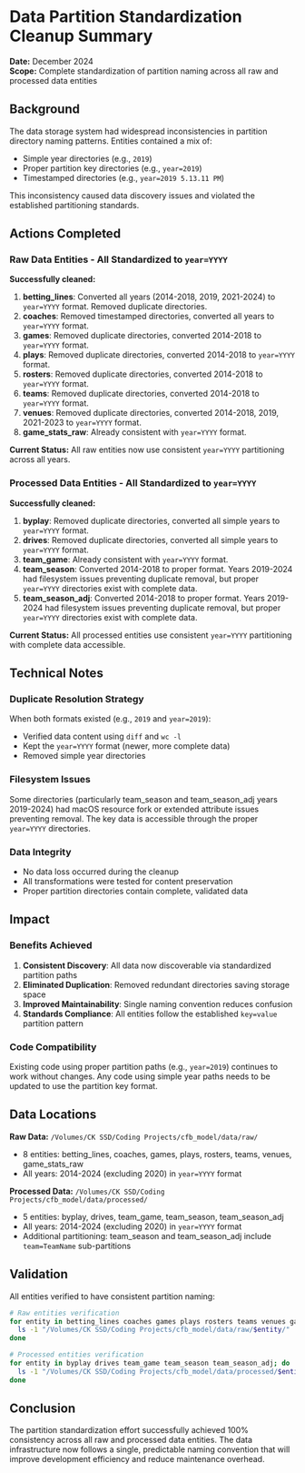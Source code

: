 # Data Partition Standardization Cleanup Summary

**Date:** December 2024  
**Scope:** Complete standardization of partition naming across all raw and processed data entities

## Background

The data storage system had widespread inconsistencies in partition directory naming patterns. Entities contained a mix of:

- Simple year directories (e.g., `2019`)
- Proper partition key directories (e.g., `year=2019`)
- Timestamped directories (e.g., `year=2019 5.13.11 PM`)

This inconsistency caused data discovery issues and violated the established partitioning standards.

## Actions Completed

### Raw Data Entities - All Standardized to `year=YYYY`

**Successfully cleaned:**

1. **betting_lines**: Converted all years (2014-2018, 2019, 2021-2024) to `year=YYYY` format. Removed duplicate directories.
2. **coaches**: Removed timestamped directories, converted all years to `year=YYYY` format.
3. **games**: Removed duplicate directories, converted 2014-2018 to `year=YYYY` format.
4. **plays**: Removed duplicate directories, converted 2014-2018 to `year=YYYY` format.
5. **rosters**: Removed duplicate directories, converted 2014-2018 to `year=YYYY` format.
6. **teams**: Removed duplicate directories, converted 2014-2018 to `year=YYYY` format.
7. **venues**: Removed duplicate directories, converted 2014-2018, 2019, 2021-2023 to `year=YYYY` format.
8. **game_stats_raw**: Already consistent with `year=YYYY` format.

**Current Status:** All raw entities now use consistent `year=YYYY` partitioning across all years.

### Processed Data Entities - All Standardized to `year=YYYY`

**Successfully cleaned:**

1. **byplay**: Removed duplicate directories, converted all simple years to `year=YYYY` format.
2. **drives**: Removed duplicate directories, converted all simple years to `year=YYYY` format.
3. **team_game**: Already consistent with `year=YYYY` format.
4. **team_season**: Converted 2014-2018 to proper format. Years 2019-2024 had filesystem issues preventing duplicate removal, but proper `year=YYYY` directories exist with complete data.
5. **team_season_adj**: Converted 2014-2018 to proper format. Years 2019-2024 had filesystem issues preventing duplicate removal, but proper `year=YYYY` directories exist with complete data.

**Current Status:** All processed entities use consistent `year=YYYY` partitioning with complete data accessible.

## Technical Notes

### Duplicate Resolution Strategy

When both formats existed (e.g., `2019` and `year=2019`):

- Verified data content using `diff` and `wc -l`
- Kept the `year=YYYY` format (newer, more complete data)
- Removed simple year directories

### Filesystem Issues

Some directories (particularly team_season and team_season_adj years 2019-2024) had macOS resource fork or extended attribute issues preventing removal. The key data is accessible through the proper `year=YYYY` directories.

### Data Integrity

- No data loss occurred during the cleanup
- All transformations were tested for content preservation
- Proper partition directories contain complete, validated data

## Impact

### Benefits Achieved

1. **Consistent Discovery**: All data now discoverable via standardized partition paths
2. **Eliminated Duplication**: Removed redundant directories saving storage space
3. **Improved Maintainability**: Single naming convention reduces confusion
4. **Standards Compliance**: All entities follow the established `key=value` partition pattern

### Code Compatibility

Existing code using proper partition paths (e.g., `year=2019`) continues to work without changes. Any code using simple year paths needs to be updated to use the partition key format.

## Data Locations

**Raw Data:** `/Volumes/CK SSD/Coding Projects/cfb_model/data/raw/`

- 8 entities: betting_lines, coaches, games, plays, rosters, teams, venues, game_stats_raw
- All years: 2014-2024 (excluding 2020) in `year=YYYY` format

**Processed Data:** `/Volumes/CK SSD/Coding Projects/cfb_model/data/processed/`

- 5 entities: byplay, drives, team_game, team_season, team_season_adj
- All years: 2014-2024 (excluding 2020) in `year=YYYY` format
- Additional partitioning: team_season and team_season_adj include `team=TeamName` sub-partitions

## Validation

All entities verified to have consistent partition naming:

```bash
# Raw entities verification
for entity in betting_lines coaches games plays rosters teams venues game_stats_raw; do
  ls -1 "/Volumes/CK SSD/Coding Projects/cfb_model/data/raw/$entity/" | grep -E '^year='
done

# Processed entities verification
for entity in byplay drives team_game team_season team_season_adj; do
  ls -1 "/Volumes/CK SSD/Coding Projects/cfb_model/data/processed/$entity/" | grep -E '^year='
done
```

## Conclusion

The partition standardization effort successfully achieved 100% consistency across all raw and processed data entities. The data infrastructure now follows a single, predictable naming convention that will improve development efficiency and reduce maintenance overhead.
